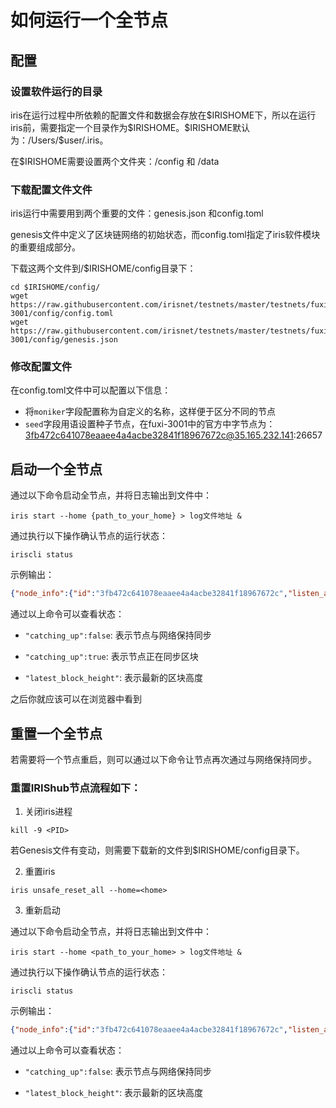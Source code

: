 # 如何运行一个全节点

## 配置

### 设置软件运行的目录

iris在运行过程中所依赖的配置文件和数据会存放在\$IRISHOME下，所以在运行iris前，需要指定一个目录作为\$IRISHOME。\$IRISHOME默认为：/Users/$user/.iris。

在\$IRISHOME需要设置两个文件夹：/config 和 /data

### 下载配置文件文件
iris运行中需要用到两个重要的文件：genesis.json 和config.toml

genesis文件中定义了区块链网络的初始状态，而config.toml指定了iris软件模块的重要组成部分。

下载这两个文件到/$IRISHOME/config目录下：

```
cd $IRISHOME/config/
wget https://raw.githubusercontent.com/irisnet/testnets/master/testnets/fuxi-3001/config/config.toml
wget https://raw.githubusercontent.com/irisnet/testnets/master/testnets/fuxi-3001/config/genesis.json
```
### 修改配置文件
在config.toml文件中可以配置以下信息：
* 将`moniker`字段配置称为自定义的名称，这样便于区分不同的节点
* `seed`字段用语设置种子节点，在fuxi-3001中的官方中字节点为：3fb472c641078eaaee4a4acbe32841f18967672c@35.165.232.141:26657

## 启动一个全节点

通过以下命令启动全节点，并将日志输出到文件中：
```
iris start --home {path_to_your_home} > log文件地址 &
```
通过执行以下操作确认节点的运行状态：
```
iriscli status
```
示例输出：
```json
{"node_info":{"id":"3fb472c641078eaaee4a4acbe32841f18967672c","listen_addr":"172.31.0.190:26656","network":"fuxi-3001","version":"0.22.6","channels":"4020212223303800","moniker":"name","other":["amino_version=0.10.1","p2p_version=0.5.0","consensus_version=v1/0.2.2","rpc_version=0.7.0/3","tx_index=on","rpc_addr=tcp://0.0.0.0:26657"]},"sync_info":{"latest_block_hash":"7B1168B2055B19F811773EEE56BB3C9ECB6F3B37","latest_app_hash":"B8F7F8BF18E3F1829CCDE26897DB905A51AF4372","latest_block_height":12567,"latest_block_time":"2018-08-25T11:33:13.164432273Z","catching_up":false},"validator_info":{"address":"CAF80DAEC0F4A7036DD2116B56F89B07F43A133E","pub_key":{"type":"AC26791624DE60","value":"Cl6Yq+gqZZY14QxrguOaZqAswPhluv7bDfcyQx2uSRc="},"voting_power":0}}
```
通过以上命令可以查看状态：

* `"catching_up":false`: 表示节点与网络保持同步

* `"catching_up":true`: 表示节点正在同步区块

* `"latest_block_height"`: 表示最新的区块高度


之后你就应该可以在浏览器中看到

## 重置一个全节点

若需要将一个节点重启，则可以通过以下命令让节点再次通过与网络保持同步。

### 重置IRIShub节点流程如下：

1. 关闭iris进程
```
kill -9 <PID>
```

若Genesis文件有变动，则需要下载新的文件到$IRISHOME/config目录下。

2. 重置iris
```
iris unsafe_reset_all --home=<home>
```

3. 重新启动

通过以下命令启动全节点，并将日志输出到文件中：
```
iris start --home <path_to_your_home> > log文件地址 &
```
通过执行以下操作确认节点的运行状态：
```
iriscli status
```
示例输出：
```json
{"node_info":{"id":"3fb472c641078eaaee4a4acbe32841f18967672c","listen_addr":"172.31.0.190:26656","network":"fuxi-3001","version":"0.22.6","channels":"4020212223303800","moniker":"name","other":["amino_version=0.10.1","p2p_version=0.5.0","consensus_version=v1/0.2.2","rpc_version=0.7.0/3","tx_index=on","rpc_addr=tcp://0.0.0.0:26657"]},"sync_info":{"latest_block_hash":"7B1168B2055B19F811773EEE56BB3C9ECB6F3B37","latest_app_hash":"B8F7F8BF18E3F1829CCDE26897DB905A51AF4372","latest_block_height":12567,"latest_block_time":"2018-08-25T11:33:13.164432273Z","catching_up":false},"validator_info":{"address":"CAF80DAEC0F4A7036DD2116B56F89B07F43A133E","pub_key":{"type":"AC26791624DE60","value":"Cl6Yq+gqZZY14QxrguOaZqAswPhluv7bDfcyQx2uSRc="},"voting_power":100}}
```
通过以上命令可以查看状态：

* `"catching_up":false`: 表示节点与网络保持同步

* `"latest_block_height"`: 表示最新的区块高度